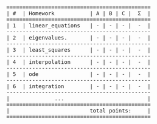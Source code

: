 <pre>
=============================================
| #  | Homework           | A | B | C |  Σ  |
=============================================
| 1  | linear_equations   | - | - | - |  -  |
---------------------------------------------
| 2  | eigenvalues.       | - | - | - |  -  |
---------------------------------------------
| 3  | least_squares      | - | - | - |  -  |
---------------------------------------------
| 4  | interpolation      | - | - | - |  -  |
---------------------------------------------
| 5  | ode                | - | - | - |  -  |
---------------------------------------------
| 6  | integration        | - | - | - |  -  |
---------------------------------------------
|              ...                          |
=============================================
|                         total points:     |
=============================================
